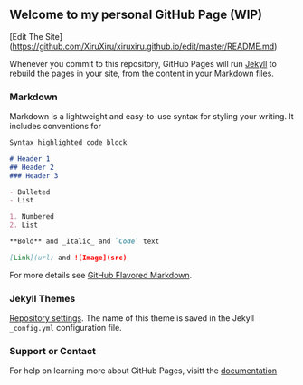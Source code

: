## Welcome to my personal GitHub Page (WIP)

[Edit The Site] (https://github.com/XiruXiru/xiruxiru.github.io/edit/master/README.md)

Whenever you commit to this repository, GitHub Pages will run [Jekyll](https://jekyllrb.com/) to rebuild the pages in your site, from the content in your Markdown files.

### Markdown

Markdown is a lightweight and easy-to-use syntax for styling your writing. It includes conventions for

```markdown
Syntax highlighted code block

# Header 1
## Header 2
### Header 3

- Bulleted
- List

1. Numbered
2. List

**Bold** and _Italic_ and `Code` text

[Link](url) and ![Image](src)
```

For more details see [GitHub Flavored Markdown](https://guides.github.com/features/mastering-markdown/).

### Jekyll Themes

[Repository settings](https://github.com/XiruXiru/xiruxiru.github.io/settings).
The name of this theme is saved in the Jekyll `_config.yml` configuration file.

### Support or Contact

For help on learning more about GitHub Pages, visitt the [documentation](https://help.github.com/categories/github-pages-basics/)
